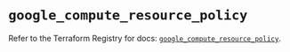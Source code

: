# `google_compute_resource_policy`

Refer to the Terraform Registry for docs: [`google_compute_resource_policy`](https://registry.terraform.io/providers/hashicorp/google/6.21.0/docs/resources/compute_resource_policy).
